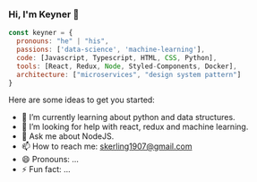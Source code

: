 ### Hi, I'm Keyner 👋

```javascript
const keyner = {
  pronouns: "he" | "his",
  passions: ['data-science', 'machine-learning'],
  code: [Javascript, Typescript, HTML, CSS, Python],
  tools: [React, Redux, Node, Styled-Components, Docker],
  architecture: ["microservices", "design system pattern"]
}
```

Here are some ideas to get you started:

- 🌱 I’m currently learning about python and data structures.
- 🤔 I’m looking for help with react, redux and machine learning.
- 💬 Ask me about NodeJS.
- 📫 How to reach me: skerling1907@gmail.com
- 😄 Pronouns: ...
- ⚡ Fun fact: ...
